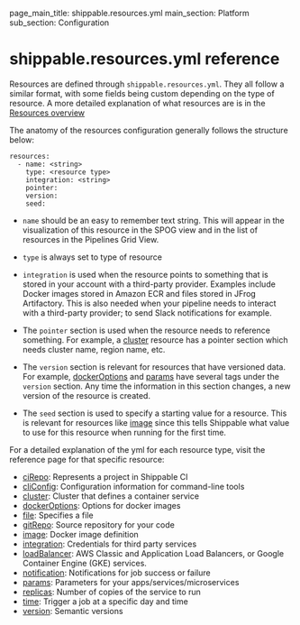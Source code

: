 page_main_title: shippable.resources.yml
main_section: Platform
sub_section: Configuration

# shippable.resources.yml reference

Resources are defined through `shippable.resources.yml`. They all follow a similar format, with some fields being custom depending on the type of resource. A more detailed explanation of what resources are is in the [Resources overview](/platform/resources-overview/)

The anatomy of the resources configuration generally follows the structure below:

```
resources:
  - name: <string>
    type: <resource type>
    integration: <string>				
    pointer:
    version:
    seed:

```

* `name` should be an easy to remember text string. This will appear in the visualization of this resource in the SPOG view and in the list of resources in the Pipelines Grid View.

* `type` is always set to type of resource

* `integration` is used when the resource points to something that is stored in your account with a third-party provider. Examples include Docker images stored in Amazon ECR and files stored in JFrog Artifactory. This is also needed when your pipeline needs to interact with a third-party provider; to send Slack notifications for example.

* The `pointer` section is used when the resource needs to reference something. For example, a [cluster](resource-cluster/) resource has a pointer section which needs cluster name, region name, etc.

* The `version` section is relevant for resources that have versioned data. For example, [dockerOptions](resource-dockeroptions/) and [params](resource-params/) have several tags under the `version` section. Any time the information in this section changes, a new version of the resource is created.

* The `seed` section is used to specify a starting value for a resource. This is relevant for resources like [image](resource-image/) since this tells Shippable what value to use for this resource when running for the first time.

For a detailed explanation of the yml for each resource type, visit the reference page for that specific resource:

- [ciRepo](resource-cirepo/): Represents a project in Shippable CI
- [cliConfig](resource-cliconfig/): Configuration information for command-line tools
- [cluster](resource-cluster/): Cluster that defines a container service
- [dockerOptions](resource-dockeroptions/): Options for docker images
- [file](resource-file/): Specifies a file
- [gitRepo](resource-gitRepo/): Source repository for your code
- [image](resource-image/): Docker image definition
- [integration](resource-integration/): Credentials for third party services
- [loadBalancer](resource-loadbalancer/): AWS Classic and Application Load Balancers, or Google Container Engine (GKE) services.
- [notification](resource-notification/): Notifications for job success or failure
- [params](resource-params/): Parameters for your apps/services/microservices
- [replicas](resource-replicas/): Number of copies of the service to run
- [time](resource-time/): Trigger a job at a specific day and time
- [version](resource-version/): Semantic versions
